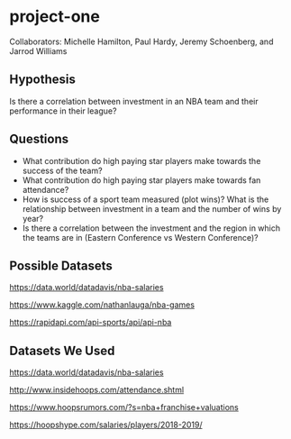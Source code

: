 # project-one

Collaborators: Michelle Hamilton, Paul Hardy, Jeremy Schoenberg, and Jarrod Williams

## Hypothesis

Is there a correlation between investment in an NBA team and their performance in their league?

## Questions

* What contribution do high paying star players make towards the success of the team?
* What contribution do high paying star players make towards fan attendance?
* How is success of a sport team measured (plot wins)?
What is the relationship between investment in a team and the number of wins by year?
* Is there a correlation between the investment and the region in which the teams are in (Eastern Conference vs Western Conference)?

## Possible Datasets

<https://data.world/datadavis/nba-salaries>

<https://www.kaggle.com/nathanlauga/nba-games>

<https://rapidapi.com/api-sports/api/api-nba>

## Datasets We Used

<https://data.world/datadavis/nba-salaries>

<http://www.insidehoops.com/attendance.shtml>

<https://www.hoopsrumors.com/?s=nba+franchise+valuations>

<https://hoopshype.com/salaries/players/2018-2019/>
